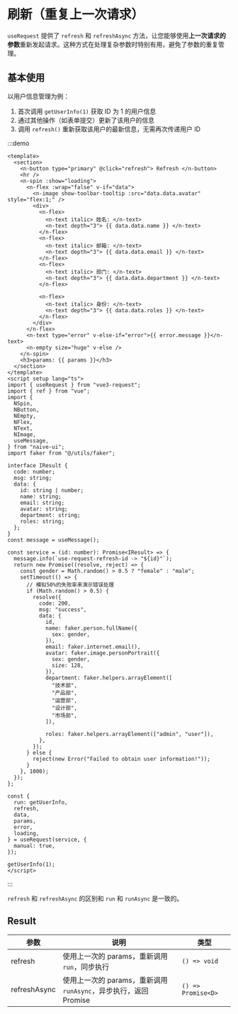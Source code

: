 # 刷新（重复上一次请求）

`useRequest` 提供了 `refresh` 和 `refreshAsync` 方法，让您能够使用**上一次请求的参数**重新发起请求。这种方式在处理复杂参数时特别有用，避免了参数的重复管理。

## 基本使用

以用户信息管理为例：

1. 首次调用 `getUserInfo(1)` 获取 ID 为 1 的用户信息
2. 通过其他操作（如表单提交）更新了该用户的信息
3. 调用 `refresh()` 重新获取该用户的最新信息，无需再次传递用户 ID

:::demo

```vue
<template>
  <section>
    <n-button type="primary" @click="refresh"> Refresh </n-button>
    <hr />
    <n-spin :show="loading">
      <n-flex :wrap="false" v-if="data">
        <n-image show-toolbar-tooltip :src="data.data.avatar" style="flex:1;" />
        <div>
          <n-flex>
            <n-text italic> 姓名: </n-text>
            <n-text depth="3"> {{ data.data.name }} </n-text>
          </n-flex>
          <n-flex>
            <n-text italic> 邮箱: </n-text>
            <n-text depth="3"> {{ data.data.email }} </n-text>
          </n-flex>
          <n-flex>
            <n-text italic> 部门: </n-text>
            <n-text depth="3"> {{ data.data.department }} </n-text>
          </n-flex>

          <n-flex>
            <n-text italic> 身份: </n-text>
            <n-text depth="3"> {{ data.data.roles }} </n-text>
          </n-flex>
        </div>
      </n-flex>
      <n-text type="error" v-else-if="error">{{ error.message }}</n-text>
      <n-empty size="huge" v-else />
    </n-spin>
    <h3>params: {{ params }}</h3>
  </section>
</template>
<script setup lang="ts">
import { useRequest } from "vue3-request";
import { ref } from "vue";
import {
  NSpin,
  NButton,
  NEmpty,
  NFlex,
  NText,
  NImage,
  useMessage,
} from "naive-ui";
import faker from "@/utils/faker";

interface IResult {
  code: number;
  msg: string;
  data: {
    id: string | number;
    name: string;
    email: string;
    avatar: string;
    department: string;
    roles: string;
  };
}
const message = useMessage();

const service = (id: number): Promise<IResult> => {
  message.info(`use-request-refresh-id -> "${id}"`);
  return new Promise((resolve, reject) => {
    const gender = Math.random() > 0.5 ? "female" : "male";
    setTimeout(() => {
      // 模拟50%的失败率来演示错误处理
      if (Math.random() > 0.5) {
        resolve({
          code: 200,
          msg: "success",
          data: {
            id,
            name: faker.person.fullName({
              sex: gender,
            }),
            email: faker.internet.email(),
            avatar: faker.image.personPortrait({
              sex: gender,
              size: 128,
            }),
            department: faker.helpers.arrayElement([
              "技术部",
              "产品部",
              "运营部",
              "设计部",
              "市场部",
            ]),

            roles: faker.helpers.arrayElement(["admin", "user"]),
          },
        });
      } else {
        reject(new Error("Failed to obtain user information!"));
      }
    }, 1000);
  });
};

const {
  run: getUserInfo,
  refresh,
  data,
  params,
  error,
  loading,
} = useRequest(service, {
  manual: true,
});

getUserInfo(1);
</script>
```

:::

`refresh` 和 `refreshAsync` 的区别和 `run` 和 `runAsync` 是一致的。

## Result

| 参数         | 说明                                                             | 类型               |
| ------------ | ---------------------------------------------------------------- | ------------------ |
| refresh      | 使用上一次的 params，重新调用 `run`，同步执行                    | `() => void`       |
| refreshAsync | 使用上一次的 params，重新调用 `runAsync`，异步执行，返回 Promise | `() => Promise<D>` |
